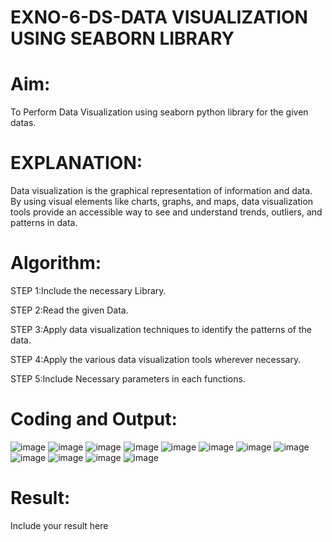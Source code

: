 # EXNO-6-DS-DATA VISUALIZATION USING SEABORN LIBRARY

# Aim:
  To Perform Data Visualization using seaborn python library for the given datas.

# EXPLANATION:
Data visualization is the graphical representation of information and data. By using visual elements like charts, graphs, and maps, data visualization tools provide an accessible way to see and understand trends, outliers, and patterns in data.

# Algorithm:
STEP 1:Include the necessary Library.

STEP 2:Read the given Data.

STEP 3:Apply data visualization techniques to identify the patterns of the data.

STEP 4:Apply the various data visualization tools wherever necessary.

STEP 5:Include Necessary parameters in each functions.

# Coding and Output:


![image](https://github.com/user-attachments/assets/db8e25a2-02e3-4dcf-a2cc-f61133d64d37)
![image](https://github.com/user-attachments/assets/2660048b-8371-4dea-b567-2044e2c40fa9)
![image](https://github.com/user-attachments/assets/6ee97d4d-be77-460b-8b2e-0937994d2155)
![image](https://github.com/user-attachments/assets/a5f6a0d8-472c-425c-831a-857b4f6cd8d2)
![image](https://github.com/user-attachments/assets/1bf40830-67bc-46eb-81df-2ce4f9b76535)
![image](https://github.com/user-attachments/assets/c8f3cf62-dde3-4cc9-b1e9-9839194e27d1)
![image](https://github.com/user-attachments/assets/df6f975b-65ec-47f9-a7b2-90046d6955bf)
![image](https://github.com/user-attachments/assets/85efa72a-7879-4eee-bbb6-5e437d2403ea)
![image](https://github.com/user-attachments/assets/b7e56412-a070-4992-8ca1-90cb888902b4)
![image](https://github.com/user-attachments/assets/2f6fbbbf-6d80-4edf-a75f-bf591c114f2e)
![image](https://github.com/user-attachments/assets/d25c77c9-87e8-47be-b305-fda1ac62ba56)
![image](https://github.com/user-attachments/assets/003d4c67-91d0-4e00-8b28-90c6cc4bf909)

# Result:
 Include your result here
